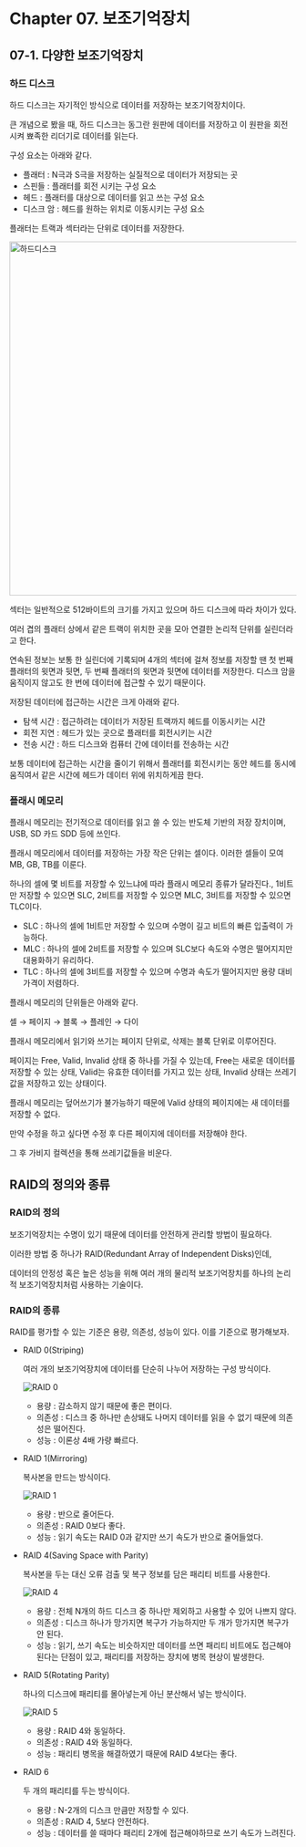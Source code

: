 # Chapter 07. 보조기억장치

## 07-1. 다양한 보조기억장치

### 하드 디스크

하드 디스크는 자기적인 방식으로 데이터를 저장하는 보조기억장치이다.

큰 개념으로 봤을 때, 하드 디스크는 동그란 원판에 데이터를 저장하고 이 원판을 회전 시켜 뾰족한 리더기로 데이터를 읽는다.

구성 요소는 아래와 같다.

- 플래터 : N극과 S극을 저장하는 실질적으로 데이터가 저장되는 곳
- 스핀들 : 플래터를 회전 시키는 구성 요소
- 헤드 : 플래터를 대상으로 데이터를 읽고 쓰는 구성 요소
- 디스크 암 : 헤드를 원하는 위치로 이동시키는 구성 요소

플래터는 트랙과 섹터라는 단위로 데이터를 저장한다. 

<img width="621" alt="하드디스크" src="https://github.com/boostcamp-5th-NLP05/cs-study/assets/86578246/4b011660-1f6e-48bf-8bdc-0a2eac125280">

섹터는 일반적으로 512바이트의 크기를 가지고 있으며 하드 디스크에 따라 차이가 있다.

여러 겹의 플래터 상에서 같은 트랙이 위치한 곳을 모아 연결한 논리적 단위를 실린더라고 한다.

연속된 정보는 보통 한 실린더에 기록되며 4개의 섹터에 걸쳐 정보를 저장할 땐 첫 번째 플래터의 윗면과 뒷면, 두 번째 플래터의 윗면과 뒷면에 데이터를 저장한다. 디스크 암을 움직이지 않고도 한 번에 데이터에 접근할 수 있기 때문이다.

저장된 데이터에 접근하는 시간은 크게 아래와 같다.

- 탐색 시간 : 접근하려는 데이터가 저장된 트랙까지 헤드를 이동시키는 시간
- 회전 지연 : 헤드가 있는 곳으로 플래터를 회전시키는 시간
- 전송 시간 : 하드 디스크와 컴퓨터 간에 데이터를 전송하는 시간

보통 데이터에 접근하는 시간을 줄이기 위해서 플래터를 회전시키는 동안 헤드를 동시에 움직여서 같은 시간에 헤드가 데이터 위에 위치하게끔 한다.

### 플래시 메모리

플래시 메모리는 전기적으로 데이터를 읽고 쓸 수 있는 반도체 기반의 저장 장치이며, USB, SD 카드 SDD 등에 쓰인다.

플래시 메모리에서 데이터를 저장하는 가장 작은 단위는 셀이다. 이러한 셀들이 모여 MB, GB, TB를 이룬다. 

하나의 셀에 몇 비트를 저장할 수 있느냐에 따라 플래시 메모리 종류가 달라진다., 1비트만 저장할 수 있으면 SLC, 2비트를 저장할 수 있으면 MLC, 3비트를 저장할 수 있으면 TLC이다.

- SLC : 하나의 셀에 1비트만 저장할 수 있으며 수명이 길고 비트의 빠른 입출력이 가능하다.
- MLC : 하나의 셀에 2비트를 저장할 수 있으며 SLC보다 속도와 수명은 떨어지지만 대용화하기 유리하다.
- TLC : 하나의 셀에 3비트를 저장할 수 있으며 수명과 속도가 떨어지지만 용량 대비 가격이 저렴하다.

플래시 메모리의 단위들은 아래와 같다.

셀 → 페이지 → 블록 → 플레인 → 다이

플래시 메모리에서 읽기와 쓰기는 페이지 단위로, 삭제는 블록 단위로 이루어진다.

페이지는 Free, Valid, Invalid 상태 중 하나를 가질 수 있는데, Free는 새로운 데이터를 저장할 수 있는 상태, Valid는 유효한 데이터를 가지고 있는 상태, Invalid 상태는 쓰레기값을 저장하고 있는 상태이다.

플래시 메모리는 덮어쓰기가 불가능하기 때문에 Valid 상태의 페이지에는 새 데이터를 저장할 수 없다.

만약 수정을 하고 싶다면 수정 후 다른 페이지에 데이터를 저장해야 한다.

그 후 가비지 컬렉션을 통해 쓰레기값들을 비운다.

## RAID의 정의와 종류

### RAID의 정의

보조기억장치는 수명이 있기 때문에 데이터를 안전하게 관리할 방법이 필요하다.

이러한 방법 중 하나가 RAID(Redundant Array of Independent Disks)인데,

데이터의 안정성 혹은 높은 성능을 위해 여러 개의 물리적 보조기억장치를 하나의 논리적 보조기억장치처럼 사용하는 기술이다.

### RAID의 종류

RAID를 평가할 수 있는 기준은 용량, 의존성, 성능이 있다. 이를 기준으로 평가해보자.

- RAID 0(Striping)
    
    여러 개의 보조기억장치에 데이터를 단순히 나누어 저장하는 구성 방식이다.
    
    ![RAID 0](https://github.com/boostcamp-5th-NLP05/cs-study/assets/86578246/17fa894a-e3cc-48a2-9cbd-227f4e2eaafb)

    
    - 용량 :  감소하지 않기 때문에 좋은 편이다.
    - 의존성 : 디스크 중 하나만 손상돼도 나머지 데이터를 읽을 수 없기 때문에 의존성은 떨어진다.
    - 성능 : 이론상 4배 가량 빠르다.

- RAID 1(Mirroring)
    
    복사본을 만드는 방식이다.
    
    ![RAID 1](https://github.com/boostcamp-5th-NLP05/cs-study/assets/86578246/d1cfb5cf-a300-4379-93a9-f856cc3abc14)

    
    - 용량 : 반으로 줄어든다.
    - 의존성 : RAID 0보다 좋다.
    - 성능 : 읽기 속도는 RAID 0과 같지만 쓰기 속도가 반으로 줄어들었다.

- RAID 4(Saving Space with Parity)
    
    복사본을 두는 대신 오류 검출 및 복구 정보를 담은 패리티 비트를 사용한다.
    
    ![RAID 4](https://github.com/boostcamp-5th-NLP05/cs-study/assets/86578246/8de18d0d-ce72-4d29-ae72-b8b827787337)

    
    - 용량 : 전체 N개의 하드 디스크 중 하나만 제외하고 사용할 수 있어 나쁘지 않다.
    - 의존성 : 디스크 하나가 망가지면 복구가 가능하지만 두 개가 망가지면 복구가 안 된다.
    - 성능 : 읽기, 쓰기 속도는 비슷하지만 데이터를 쓰면 패리티 비트에도 접근해야된다는 단점이 있고, 패리티를 저장하는 장치에 병목 현상이 발생한다.

- RAID 5(Rotating Parity)
    
    하나의 디스크에 패리티를 몰아넣는게 아닌 분산해서 넣는 방식이다.
    
    ![RAID 5](https://github.com/boostcamp-5th-NLP05/cs-study/assets/86578246/d7171967-d205-46a4-804a-6322223c44b4)

    
    - 용량 : RAID 4와 동일하다.
    - 의존성 : RAID 4와 동일하다.
    - 성능 : 패리티 병목을 해결하였기 때문에 RAID 4보다는 좋다.

- RAID 6
    
    두 개의 패리티를 두는 방식이다.
    
    - 용량 : N-2개의 디스크 만큼만 저장할 수 있다.
    - 의존성 : RAID 4, 5보다 안전하다.
    - 성능 : 데이터를 쓸 때마다 패리티 2개에 접근해야하므로 쓰기 속도가 느려진다.
